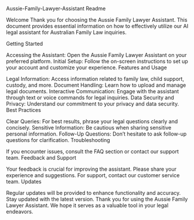 Aussie-Family-Lawyer-Assistant Readme

Welcome
Thank you for choosing the Aussie Family Lawyer Assistant. This document provides essential information on how to effectively utilize our AI legal assistant for Australian Family Law inquiries.

Getting Started

Accessing the Assistant: Open the Aussie Family Lawyer Assistant on your preferred platform.
Initial Setup: Follow the on-screen instructions to set up your account and customize your experience.
Features and Usage

Legal Information: Access information related to family law, child support, custody, and more.
Document Handling: Learn how to upload and manage legal documents.
Interactive Communication: Engage with the assistant through text or voice commands for legal inquiries.
Data Security and Privacy: Understand our commitment to your privacy and data security.
Best Practices

Clear Queries: For best results, phrase your legal questions clearly and concisely.
Sensitive Information: Be cautious when sharing sensitive personal information.
Follow-Up Questions: Don’t hesitate to ask follow-up questions for clarification.
Troubleshooting

If you encounter issues, consult the FAQ section or contact our support team.
Feedback and Support

Your feedback is crucial for improving the assistant. Please share your experience and suggestions.
For support, contact our customer service team.
Updates

Regular updates will be provided to enhance functionality and accuracy. Stay updated with the latest version.
Thank you for using the Aussie Family Lawyer Assistant. We hope it serves as a valuable tool in your legal endeavors.
